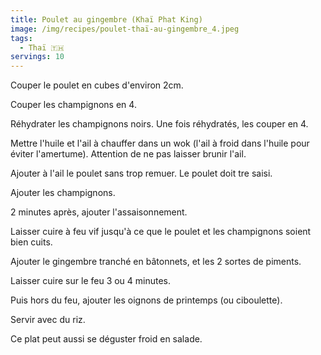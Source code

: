 ```yaml
---
title: Poulet au gingembre (Khaï Phat King)
image: /img/recipes/poulet-thaï-au-gingembre_4.jpeg
tags:
  - Thaï 🇹🇭
servings: 10
---
```

Couper le poulet en cubes d'environ 2cm.

Couper les champignons en 4.

Réhydrater les champignons noirs. Une fois réhydratés, les couper en 4.

Mettre l'huile et l'ail à chauffer dans un wok (l'ail à froid dans l'huile pour éviter l'amertume). Attention de ne pas laisser brunir l'ail.

Ajouter à l'ail le poulet sans trop remuer. Le poulet doit tre saisi.

Ajouter les champignons.

2 minutes après, ajouter l'assaisonnement.

Laisser cuire à feu vif jusqu'à ce que le poulet et les champignons soient bien cuits.

Ajouter le gingembre tranché en bâtonnets, et les 2 sortes de piments.

Laisser cuire sur le feu 3 ou 4 minutes.

Puis hors du feu, ajouter les oignons de printemps (ou ciboulette).

Servir avec du riz.

Ce plat peut aussi se déguster froid en salade.